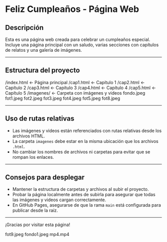 # Feliz Cumpleaños - Página Web

## Descripción

Esta es una página web creada para celebrar un cumpleaños especial. Incluye una página principal con un saludo, varias secciones con capítulos de relatos y una galería de imágenes.

---

## Estructura del proyecto

/index.html ← Página principal
/cap1.html ← Capítulo 1
/cap2.html ← Capítulo 2
/cap3.html ← Capítulo 3
/cap4.html ← Capítulo 4
/cap5.html ← Capítulo 5
/imagenes/ ← Carpeta con imágenes y videos
fondo.jpeg
fot1.jpeg
fot2.jpeg
fot3.jpeg
fot4.jpeg
fot5.jpeg
fot8.jpeg

---

## Uso de rutas relativas

- Las imágenes y videos están referenciados con rutas relativas desde los archivos HTML.  
- La carpeta `imagenes` debe estar en la misma ubicación que los archivos `.html`.  
- No cambiar los nombres de archivos ni carpetas para evitar que se rompan los enlaces.

---

## Consejos para desplegar

- Mantener la estructura de carpetas y archivos al subir el proyecto.  
- Probar la página localmente antes de subirla para asegurar que todas las imágenes y videos cargan correctamente.  
- En GitHub Pages, asegurarse de que la rama `main` está configurada para publicar desde la raíz.

---

¡Gracias por visitar esta página!  

fot9.jpeg
fondo1.jpeg
mp4.mp4
